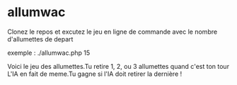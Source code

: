 # allumwac

Clonez le repos et excutez le jeu en ligne de commande avec le nombre d'allumettes de depart 

exemple : ./allumwac.php 15


Voici le jeu des allumettes.Tu retire 1, 2, ou 3 allumettes quand c'est ton tour L'IA en fait de meme.Tu gagne si l'IA doit retirer la dernière !
